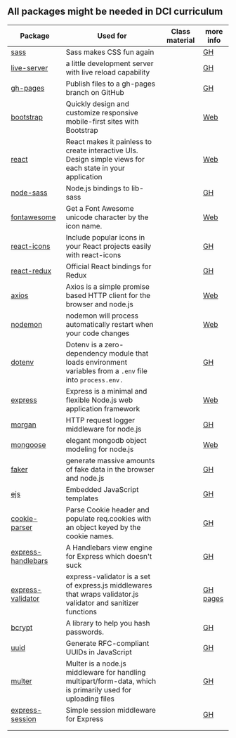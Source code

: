 ## All packages might be needed in DCI curriculum

| Package                                                                | Used for                                                                                                       | Class material | more info                                                      |
| ---------------------------------------------------------------------- | -------------------------------------------------------------------------------------------------------------- | -------------- | -------------------------------------------------------------- |
| [sass](https://www.npmjs.com/package/sass)                             | Sass makes CSS fun again                                                                                       | []()           | [GH](GHhttps://github.com/sass/dart-sass)                      |
| [live-server](https://www.npmjs.com/package/live-server)               | a little development server with live reload capability                                                        | []()           | [GH](https://github.com/tapio/live-server#readme)              |
| [gh-pages](https://www.npmjs.com/package/gh-pages)                     | Publish files to a gh-pages branch on GitHub                                                                   | []()           | [GH](https://github.com/tschaub/gh-pages)                      |
| [bootstrap](https://www.npmjs.com/package/bootstrap)                   | Quickly design and customize responsive mobile-first sites with Bootstrap                                      | []()           | [Web](https://getbootstrap.com/)                               |
| [react](https://www.npmjs.com/package/react)                           | React makes it painless to create interactive UIs. Design simple views for each state in your application      | []()           | [Web](https://reactjs.org/)                                    |
| [node-sass](https://www.npmjs.com/package/node-sass)                   | Node.js bindings to lib-sass                                                                                   | []()           | [GH](https://github.com/sass/node-sass)                        |
| [fontawesome](https://www.npmjs.com/package/fontawesome)               | Get a Font Awesome unicode character by the icon name.                                                         | []()           | [Web](https://fontawesome.com/)                                |
| [react-icons](https://www.npmjs.com/package/react-icons)               | Include popular icons in your React projects easily with react-icons                                           | []()           | [GH](https://github.com/react-icons/react-icons#readme)        |
| [react-redux](https://www.npmjs.com/package/react-icons)               | Official React bindings for Redux                                                                              | []()           | [GH](https://github.com/reduxjs/react-redux)                   |
| [axios](https://www.npmjs.com/package/axios)                           | Axios is a simple promise based HTTP client for the browser and node.js                                        | []()           | [Web](https://axios-http.com/)                                 |
| [nodemon](https://www.npmjs.com/package/nodemon)                       | nodemon will process automatically restart when your code changes                                              | []()           | [Web](https://nodemon.io/)                                     |
| [dotenv](https://www.npmjs.com/package/dotenv)                         | Dotenv is a zero-dependency module that loads environment variables from a `.env` file into `process.env.`     | []()           | [GH](https://github.com/motdotla/dotenv#readme)                |
| [express](https://www.npmjs.com/package/express)                       | Express is a minimal and flexible Node.js web application framework                                            | []()           | [Web](http://expressjs.com/)                                   |
| [morgan](https://www.npmjs.com/package/morgan)                         | HTTP request logger middleware for node.js                                                                     | []()           | [GH](https://github.com/expressjs/morgan#readme)               |
| [mongoose](https://www.npmjs.com/package/mongoose)                     | elegant mongodb object modeling for node.js                                                                    | []()           | [Web](https://mongoosejs.com/)                                 |
| [faker](https://www.npmjs.com/package/faker)                           | generate massive amounts of fake data in the browser and node.js                                               | []()           | [GH](https://github.com/Marak/Faker.js#readme)                 |
| [ejs](https://www.npmjs.com/package/ejs)                               | Embedded JavaScript templates                                                                                  | []()           | [GH](https://github.com/mde/ejs)                               |
| [cookie-parser](https://www.npmjs.com/package/cookie-parser)           | Parse Cookie header and populate req.cookies with an object keyed by the cookie names.                         | []()           | [GH](https://github.com/expressjs/cookie-parser#readme)        |
| [express-handlebars](https://www.npmjs.com/package/express-handlebars) | A Handlebars view engine for Express which doesn't suck                                                        | []()           | [GH](https://github.com/express-handlebars/express-handlebars) |
| [express-validator](https://www.npmjs.com/package/express-validator)   | express-validator is a set of express.js middlewares that wraps validator.js validator and sanitizer functions | []()           | [GH pages](https://express-validator.github.io/docs/)          |
| [bcrypt](https://www.npmjs.com/package/bcrypt)                         | A library to help you hash passwords.                                                                          | []()           | [GH](https://github.com/kelektiv/node.bcrypt.js#readme)        |
| [uuid](https://www.npmjs.com/package/uuid)                             | Generate RFC-compliant UUIDs in JavaScript                                                                     | []()           | [GH](https://github.com/uuidjs/uuid#readme)                    |
| [multer](https://www.npmjs.com/package/multer)                         | Multer is a node.js middleware for handling multipart/form-data, which is primarily used for uploading files   | []()           | [GH](https://github.com/expressjs/multer#readme)               |
| [express-session](https://www.npmjs.com/package/express-session)       | Simple session middleware for Express                                                                          | []()           | [GH](https://github.com/expressjs/session#readme)              |
| []()                                                                   |                                                                                                                | []()           | []()                                                           |
| []()                                                                   |                                                                                                                | []()           | []()                                                           |
